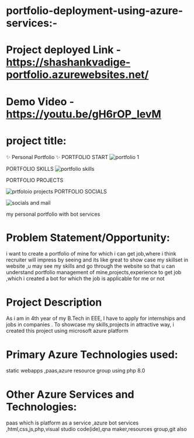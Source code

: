 # portfolio-deployment-using-azure-services:-



# Project deployed Link - https://shashankvadige-portfolio.azurewebsites.net/

# Demo Video - https://youtu.be/gH6rOP_IevM


# project title:



✨ Personal Portfolio ✨
PORTFOLIO START
![portfolio 1](https://user-images.githubusercontent.com/100853056/156928700-80582a3a-8f0a-4aca-a419-2610318c897b.png)

PORTFOLIO SKILLS
![portfolio skills](https://user-images.githubusercontent.com/100853056/156928704-a6c7c391-e9df-48f6-8ef0-bc98a74d5b75.png)

PORTFOLIO PROJECTS

![prtfoloio projects](https://user-images.githubusercontent.com/100853056/156928706-2e81670d-5d05-4032-aa20-f037837a6f27.png)
PORTFOLIO SOCIALS

![socials and mail](https://user-images.githubusercontent.com/100853056/156928708-51249fc2-6b78-40c9-959d-0f2982425203.png)


my personal portfolio with bot services



# Problem Statement/Opportunity:

i want to create a portfolio of mine for which i can get job,where i think recruiter will impress by seeing and its like great to show case my skillset in website ,u may see my skills and go through the website so that u can understand portfolio management of mine,projects,experience to get job ,which i created a bot for which the job is applicable for me or not

# Project Description
As i am in 4th year of my B.Tech in EEE, I have to apply for internships and jobs in companies . To showcase my skills,projects in attractive way, i created this project using microsoft azure platform 


# Primary Azure Technologies used:

static webapps ,paas,azure resource group using php 8.0

# Other Azure Services and  Technologies:

paas which is platform as a service ,azure bot services ,html,css,js,php,visual studio code(ide),qna maker,resources group,git also


